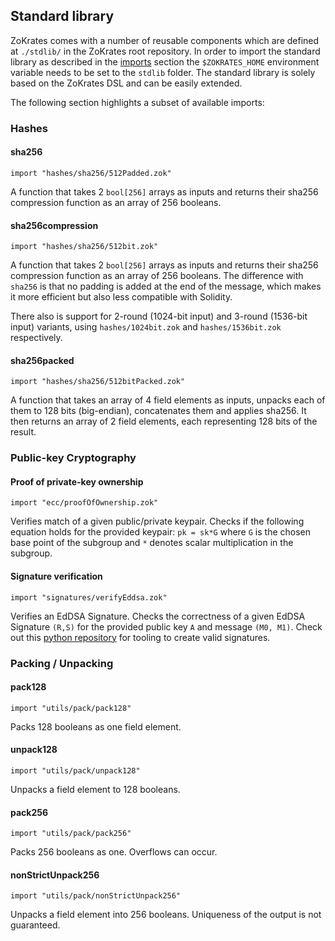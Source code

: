 ## Standard library

ZoKrates comes with a number of reusable components which are defined at `./stdlib/` in the ZoKrates root repository. In order to import the standard library as described in the [imports](./imports.html) section the `$ZOKRATES_HOME` environment variable needs to be set to the `stdlib` folder.  The standard library is solely based on the ZoKrates DSL and can be easily extended.

The following section highlights a subset of available imports:

### Hashes

#### sha256

```zokrates
import "hashes/sha256/512Padded.zok"
```

A function that takes 2 `bool[256]` arrays as inputs and returns their sha256 compression function as an array of 256 booleans.

#### sha256compression

```zokrates
import "hashes/sha256/512bit.zok"
```

A function that takes 2 `bool[256]` arrays as inputs and returns their sha256 compression function as an array of 256 booleans.
The difference with `sha256` is that no padding is added at the end of the message, which makes it more efficient but also less compatible with Solidity.

There also is support for 2-round (1024-bit input) and 3-round (1536-bit input) variants, using  `hashes/1024bit.zok` and `hashes/1536bit.zok` respectively.

#### sha256packed

```zokrates
import "hashes/sha256/512bitPacked.zok"
```

A function that takes an array of 4 field elements as inputs, unpacks each of them to 128 bits (big-endian), concatenates them and applies sha256. It then returns an array of 2 field elements, each representing 128 bits of the result.

### Public-key Cryptography

#### Proof of private-key ownership

```zokrates
import "ecc/proofOfOwnership.zok"
```

Verifies match of a given public/private keypair. Checks if the following equation holds for the provided keypair:
`pk = sk*G`
where `G` is the chosen base point of the subgroup and `*` denotes scalar multiplication in the subgroup.

#### Signature verification

```zokrates
import "signatures/verifyEddsa.zok"
```

Verifies an EdDSA Signature. Checks the correctness of a given EdDSA Signature `(R,S)` for the provided public key `A` and message `(M0, M1)`. Check out this [python repository](https://github.com/Zokrates/pycrypto) for tooling to create valid signatures.

### Packing / Unpacking

#### pack128

```zokrates
import "utils/pack/pack128"
```

Packs 128 booleans as one field element.

#### unpack128

```zokrates
import "utils/pack/unpack128"
```

Unpacks a field element to 128 booleans.

#### pack256

```zokrates
import "utils/pack/pack256"
```

Packs 256 booleans as one. Overflows can occur.

#### nonStrictUnpack256

```zokrates
import "utils/pack/nonStrictUnpack256"
```

Unpacks a field element into 256 booleans. Uniqueness of the output is not guaranteed.

